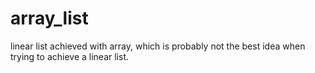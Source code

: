 # array_list
linear list achieved with array, which is probably not the best idea when trying to achieve a linear list.

